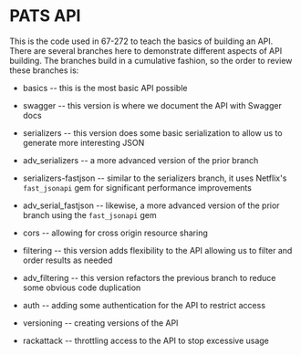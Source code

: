 # PATS API

This is the code used in 67-272 to teach the basics of building an API.  There are several branches here to demonstrate different aspects of API building.  The branches build in a cumulative fashion, so the order to review these branches is:

* basics -- this is the most basic API possible

* swagger -- this version is where we document the API with Swagger docs

* serializers -- this version does some basic serialization to allow us to generate more interesting JSON

* adv_serializers -- a more advanced version of the prior branch 

* serializers-fastjson -- similar to the serializers branch, it uses Netflix's `fast_jsonapi` gem for significant performance improvements

* adv_serial_fastjson -- likewise, a more advanced version of the prior branch using the `fast_jsonapi` gem

* cors -- allowing for cross origin resource sharing

* filtering -- this version adds flexibility to the API allowing us to filter and order results as needed

* adv_filtering -- this version refactors the previous branch to reduce some obvious code duplication

* auth -- adding some authentication for the API to restrict access

* versioning -- creating versions of the API

* rackattack -- throttling access to the API to stop excessive usage


